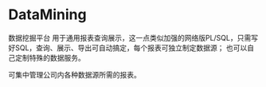 DataMining
==========

数据挖掘平台
用于通用报表查询展示，这一点类似加强的网络版PL/SQL，只需写好SQL，查询、展示、导出可自动搞定，每个报表可独立制定数据源；
也可以自己定制特殊的数据服务。

可集中管理公司内各种数据源所需的报表。
